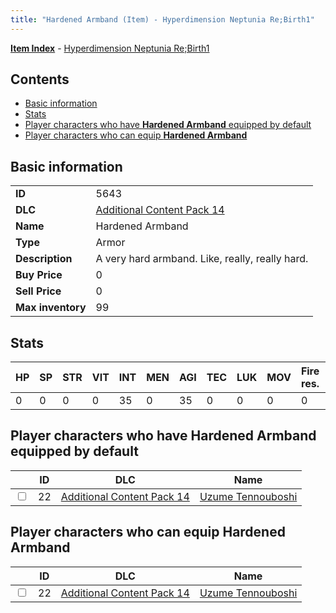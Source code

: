 ```yaml
---
title: "Hardened Armband (Item) - Hyperdimension Neptunia Re;Birth1"
---
```


[**Item Index**](/neptunia/rb1/item/index.html) - [Hyperdimension Neptunia Re;Birth1](/neptunia/rb1)

## Contents

- [Basic information](#basic-information)
- [Stats](#stats)
- [Player characters who have **Hardened Armband** equipped by default](#player-characters-who-have-hardened-armband-equipped-by-default)
- [Player characters who can equip **Hardened Armband**](#player-characters-who-can-equip-hardened-armband)

## Basic information

|   |   |
| -- | -- |
| **ID** | 5643 |
| **DLC** | [Additional Content Pack 14](/neptunia/rb1/dlc/23-pack14.html) |
| **Name** | Hardened Armband |
| **Type** | Armor |
| **Description** | A very hard armband. Like, really, really hard. |
| **Buy Price** | 0 |
| **Sell Price** | 0 |
| **Max inventory** | 99 |


## Stats

| HP | SP | STR | VIT | INT | MEN | AGI | TEC | LUK | MOV | Fire res. | Ice res. | Wind res. | Lightning res. |
| -- | -- | --- | --- | --- | --- | --- | --- | --- | --- | --------- | -------- | --------- | -------------- |
| 0 | 0 | 0 | 0 | 35 | 0 | 35 | 0 | 0 | 0 | 0 | 0 | 0 | 0 |


## Player characters who have **Hardened Armband** equipped by default

|    | ID | DLC | Name |
| -- | -- | --- | ---- |
| <input type="checkbox" id="rb1-player-23-22" class="trackbox" /> | 22 | [Additional Content Pack 14](/neptunia/rb1/dlc/23-pack14.html) | [Uzume Tennouboshi](/neptunia/rb1/player/23-22-uzume-tennouboshi.html) |


## Player characters who can equip **Hardened Armband**

|    | ID | DLC | Name |
| -- | -- | --- | ---- |
| <input type="checkbox" id="rb1-player-23-22" class="trackbox" /> | 22 | [Additional Content Pack 14](/neptunia/rb1/dlc/23-pack14.html) | [Uzume Tennouboshi](/neptunia/rb1/player/23-22-uzume-tennouboshi.html) |
